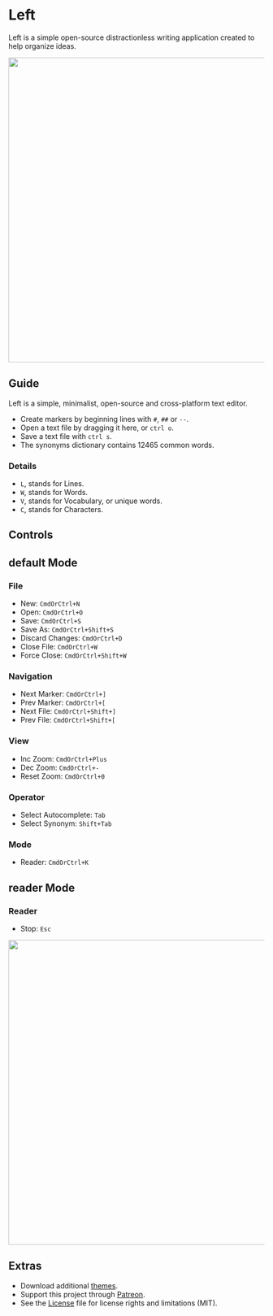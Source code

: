 # Left

Left is a simple open-source distractionless writing application created to help organize ideas. 

<img src='https://raw.githubusercontent.com/hundredrabbits/Left/master/PREVIEW.jpg' width="600"/>

## Guide

Left is a simple, minimalist, open-source and cross-platform text editor. 

- Create markers by beginning lines with `#`, `##` or `--`.
- Open a text file by dragging it here, or `ctrl o`.
- Save a text file with `ctrl s`.
- The synonyms dictionary contains 12465 common words.

### Details

- `L`, stands for Lines.
- `W`, stands for Words.
- `V`, stands for Vocabulary, or unique words.
- `C`, stands for Characters.

## Controls

## default Mode

### File
- New: `CmdOrCtrl+N`
- Open: `CmdOrCtrl+O`
- Save: `CmdOrCtrl+S`
- Save As: `CmdOrCtrl+Shift+S`
- Discard Changes: `CmdOrCtrl+D`
- Close File: `CmdOrCtrl+W`
- Force Close: `CmdOrCtrl+Shift+W`

### Navigation
- Next Marker: `CmdOrCtrl+]`
- Prev Marker: `CmdOrCtrl+[`
- Next File: `CmdOrCtrl+Shift+]`
- Prev File: `CmdOrCtrl+Shift+[`

### View
- Inc Zoom: `CmdOrCtrl+Plus`
- Dec Zoom: `CmdOrCtrl+-`
- Reset Zoom: `CmdOrCtrl+0`

### Operator
- Select Autocomplete: `Tab`
- Select Synonym: `Shift+Tab`

### Mode
- Reader: `CmdOrCtrl+K`

## reader Mode

### Reader

- Stop: `Esc`

<img src='https://cdn.rawgit.com/hundredrabbits/Left/master/LAYOUT.svg?v=1' width="600"/>

## Extras

- Download additional [themes](https://github.com/hundredrabbits/Themes).
- Support this project through [Patreon](https://patreon.com/100).
- See the [License](LICENSE.md) file for license rights and limitations (MIT).
